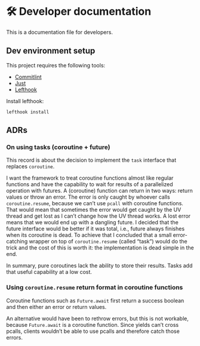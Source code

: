 # 🛠️ Developer documentation

This is a documentation file for developers.

## Dev environment setup

This project requires the following tools:

- [Commitlint]
- [Just]
- [Lefthook]

Install lefthook:

```shell
lefthook install
```

## ADRs

### On using tasks (coroutine + future)

This record is about the decision to implement the `task` interface that
replaces `coroutine`.

I want the framework to treat coroutine functions almost like regular functions
and have the capability to wait for results of a parallelized operation with futures.
A (coroutine) function can return in two ways: return values or throw
an error.
The error is only caught by whoever calls `coroutine.resume`, because we can’t
use `pcall` with coroutine functions.
That would mean that sometimes the error would get caught by the UV thread and
get lost as I can’t change how the UV thread works.
A lost error means that we would end up with a dangling future.
I decided that the future interface would be better if it was total, i.e.,
future always finishes when its coroutine is dead.
To achieve that I concluded that a small error-catching wrapper on top of
`coroutine.resume` (called “task”) would do the trick and the cost of this is
worth it: the implementation is dead simple in the end.

In summary, pure coroutines lack the ability to store their results.
Tasks add that useful capability at a low cost.

### Using `coroutine.resume` return format in coroutine functions

Coroutine functions such as `Future.await` first return a success boolean and
then either an error or return values.

An alternative would have been to rethrow errors, but this is not workable,
because `Future.await` is a coroutine function.
Since yields can’t cross pcalls, clients wouldn’t be able to use pcalls and
therefore catch those errors.

[Commitlint]: https://github.com/conventional-changelog/commitlint
[Lefthook]: https://github.com/evilmartians/lefthook
[Just]: https://just.systems/
